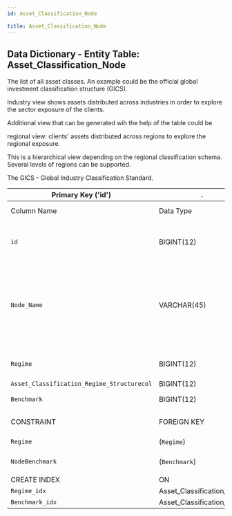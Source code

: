 ```yaml
---
id: Asset_Classification_Node

title: Asset_Classification_Node
---
```


## Data Dictionary - Entity Table: Asset_Classification_Node

The list of all asset classes.  An example could be the official global investment classification structure (GICS).					

Industry view shows assets distributed across industries in order to explore the sector exposure of the clients.					

Additional view that can be generated wih the help of the table could be 

regional view: clients' assets distributed across regions to explore the regional exposure. 

This is a hierarchical view depending on the regional classification schema. Several levels of regions can be supported.									

The GICS - Global Industry Classification Standard.  
 

| Primary Key ('id')|.|ENGINE = InnoDB|.|.|
|---|---|---|---|---|
| Column Name| Data Type|PK Primary Key, NN-Not Null, Null|Example|Comment|
||
|`id`|BIGINT(12)|PK, NN|1|PrimaryKey-ID, Not Null (auto creates)|
|`Node_Name`|VARCHAR(45)|NULL|Mid-cap equity|Asset class names i.e: Automotive, Mid-cap equity, Govn't bonds developed countries, Commodities, Energy|
|`Regime`|BIGINT(12)|NULL|3|Type of classification id|
|`Asset_Classification_Regime_Structurecol`|BIGINT(12)|NULL|.|.|
|`Benchmark`|BIGINT(12)|NULL|1|Asset class benchmark|
||
|CONSTRAINT|FOREIGN KEY|REFERENCES|ON DELETE|ON UPDATE|.|
| `Regime`|(`Regime`)|Asset_Classification_Regime (`id`)|NO ACTION| NO ACTION|.|
| `NodeBenchmark`|(`Benchmark`)|`Benchmark` (`id`)|NO ACTION| NO ACTION|.|
||
| CREATE INDEX|ON|ASC|VISABLE|.|.|
|`Regime_idx`|Asset_Classification_Node|(`Regime` ASC)|VISIBLE|.|.|
|`Benchmark_idx`|Asset_Classification_Node|(`Benchmark` ASC)|VISIBLE|.|.|


